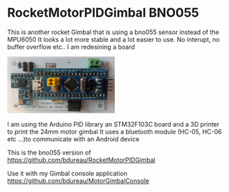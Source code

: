 # RocketMotorPIDGimbal BNO055
This is another rocket Gimbal that is using a bno055 sensor instead of the MPU6050
It looks a lot more stable and a lot easier to use. No interupt, no buffer overflow etc..
I am redesining a board

<img src="/photo gimbal BNO055/GimbalV2.jpg" width="49%">

I am using the Arduino PID library an STM32F103C board and a 3D printer to print the 24mm motor gimbal
It uses a bluetooth module (HC-05, HC-06 etc ...)to communicate with an Android device

This is the bno055 version of 
https://github.com/bdureau/RocketMotorPIDGimbal

Use it with my Gimbal console application
https://github.com/bdureau/MotorGimbalConsole
